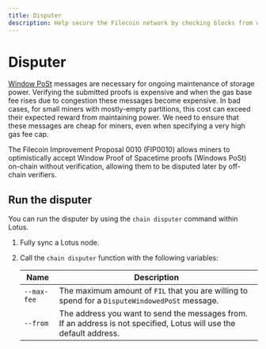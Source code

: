 ```yaml
---
title: Disputer
description: Help secure the Filecoin network by checking blocks from other miners, and disputing invalid blocks.
---
```


# Disputer

[Window PoSt](/reference/glossary/#window-proof-of-spacetime-windowpost) messages are necessary for ongoing maintenance of storage power. Verifying the submitted proofs is expensive and when the gas base fee rises due to congestion these messages become expensive. In bad cases, for small miners with mostly-empty partitions, this cost can exceed their expected reward from maintaining power. We need to ensure that these messages are cheap for miners, even when specifying a very high gas fee cap.

The Filecoin Improvement Proposal 0010 (FIP0010) allows miners to optimistically accept Window Proof of Spacetime proofs (Windows PoSt) on-chain without verification, allowing them to be disputed later by off-chain verifiers.

## Run the disputer

You can run the disputer by using the `chain disputer` command within Lotus.

1. Fully sync a Lotus node.
1. Call the `chain disputer` function with the following variables:

   | Name        | Description                                                                                                         |
   | ----------- | ------------------------------------------------------------------------------------------------------------------- |
   | `--max-fee` | The maximum amount of `FIL` that you are willing to spend for a `DisputeWindowedPoSt` message.                      |
   | `--from`    | The address you want to send the messages from. If an address is not specified, Lotus will use the default address. |
